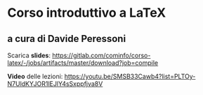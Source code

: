 # Corso introduttivo a LaTeX
## a cura di Davide Peressoni

Scarica **slides**: https://gitlab.com/cominfo/corso-latex/-/jobs/artifacts/master/download?job=compile

**Video** delle lezioni: https://youtu.be/SMSB33Cawb4?list=PLTOy-N7UldKYJOR1lEJlY4sSxppfjva8V